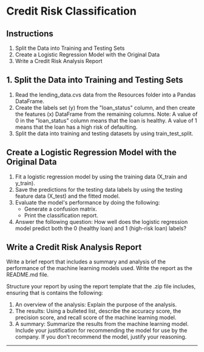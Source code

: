 # Credit Risk Classification

## Instructions
1. Split the Data into Training and Testing Sets
2. Create a Logistic Regression Model with the Original Data
3. Write a Credit Risk Analysis Report

## 1. Split the Data into Training and Testing Sets 
1. Read the lending_data.cvs data from the Resources folder into a Pandas DataFrame.
2. Create the labels set (y) from the "loan_status" column, and then create the features (x) DataFrame from the remaining columns.
Note: A value of 0 in the "loan_status" column means that the loan is healthy. A value of 1 means that the loan has a high risk of defaulting.
3. Split the data into training and testing datasets by using train_test_split.

## Create a Logistic Regression Model with the Original Data
1. Fit a logistic regression model by using the training data (X_train and y_train).
2. Save the predictions for the testing data labels by using the testing feature data (X_test) and the fitted model.
3. Evaluate the model's performance by doing the following:
   - Generate a confusion matrix.
   - Print the classification report.
4. Answer the following question: How well does the logistic regression model predict both the 0 (healthy loan) and 1 (high-risk loan) labels?

## Write a Credit Risk Analysis Report 
Write a brief report that includes a summary and analysis of the performance of the machine learning models used. Write the report as the README.md file. 

Structure your report by using the report template that the .zip file includes, ensuring that is contains the following: 
1. An overview of the analysis: Explain the purpose of the analysis.
2. The results: Using a bulleted list, describe the accuracy score, the precision score, and recall score of the machine learning model.
3. A summary: Summarize the results from the machine learning model. Include your justification for recommending the model for use by the company. If you don’t recommend the model, justify your reasoning.

------------------------------------------------------------------------------------------------------------------------------------------------------------------------------------------------------------------------------------------------------
